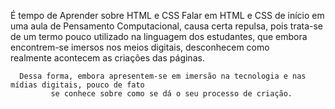 É tempo de Aprender sobre HTML e CSS
            Falar em HTML e CSS de início em uma aula de Pensamento Computacional,
        causa certa repulsa, pois trata-se de um termo pouco utilizado na linguagem dos estudantes, 
          que embora encontrem-se imersos nos meios digitais, desconhecem como <br> realmente acontecem as criações das páginas. 

      Dessa forma, embora apresentem-se em imersão na tecnologia e nas mídias digitais, pouco de fato
             se conhece sobre como se dá o seu processo de criação.
  
